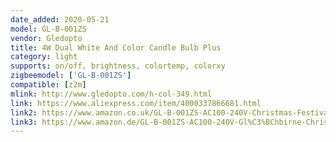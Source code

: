 ```yaml
---
date_added: 2020-05-21
model: GL-B-001ZS
vendor: Gledopto
title: 4W Dual White And Color Candle Bulb Plus
category: light
supports: on/off, brightness, colortemp, colorxy
zigbeemodel: ['GL-B-001ZS']
compatible: [z2m]
mlink: http://www.gledopto.com/h-col-349.html
link: https://www.aliexpress.com/item/4000337866681.html
link2: https://www.amazon.co.uk/GL-B-001ZS-AC100-240V-Christmas-Festival-Decorative/dp/B0829V9M3M
link3: https://www.amazon.de/GL-B-001ZS-AC100-240V-Gl%C3%BChbirne-Christmas-Dekorative/dp/B0829V9M3M
---
```

